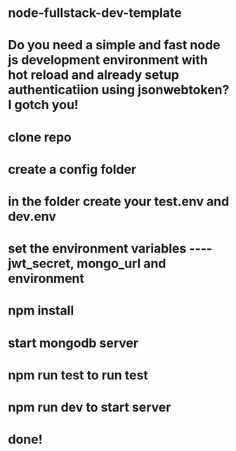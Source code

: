 # node-fullstack-dev-template
# Do you need a simple and fast node js development environment with hot reload and already setup authenticatiion using jsonwebtoken? I gotch you!

# clone repo
# create a config folder
# in the folder create your test.env and dev.env
# set the environment variables  ---- jwt_secret, mongo_url and environment
# npm install
# start mongodb server
# npm run test to run test
# npm  run dev to start server
# done!
